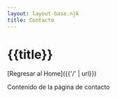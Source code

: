 ```yaml
---
layout: layout-base.njk
title: Contacto
---
```


# {{title}}

[Regresar al Home]({{'/' | url}})

Contenido de la página de contacto
